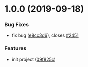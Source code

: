 <a name="1.0.0"></a>
# 1.0.0 (2019-09-18)


### Bug Fixes

* fix bug ([e8cc3d6](https://github.com/pandaCure/changelog-record/commit/e8cc3d6)), closes [#2451](https://github.com/pandaCure/changelog-record/issues/2451)


### Features

* init project ([09f825c](https://github.com/pandaCure/changelog-record/commit/09f825c))



